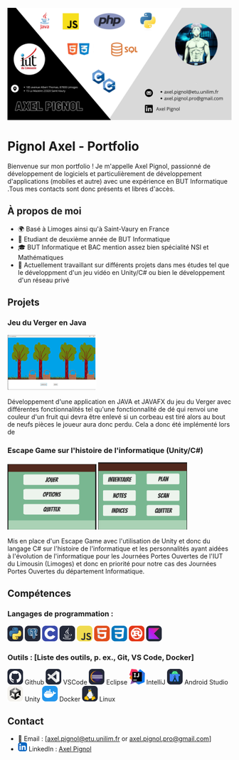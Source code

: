![Bannière](https://github.com/Axel230303/Image/blob/main/Axel%20Pignol.jpg)

# Pignol Axel - Portfolio

Bienvenue sur mon portfolio ! Je m'appelle Axel Pignol, passionné de développement de logiciels et particulièrement de développement d'applications (mobiles et autre) 
avec une expérience en BUT Informatique .Tous mes contacts sont donc présents et libres d'accès.

## À propos de moi

- 🌍 Basé à Limoges ainsi qu'à Saint-Vaury en France
- 💼 Etudiant de deuxième année de BUT Informatique
- 🎓 BUT Informatique et BAC mention assez bien spécialité NSI et Mathématiques
- 🚀 Actuellement travaillant sur différents projets dans mes études tel que le développment d'un jeu vidéo en Unity/C# ou bien le développement d'un réseau privé

## Projets

### Jeu du Verger en Java
<img src="https://github.com/Axel230303/Image/blob/main/Leverger.png" width="200">

Développement d'une application en JAVA et JAVAFX du jeu du Verger avec différentes fonctionnalités tel qu'une fonctionnalité de dé qui renvoi une couleur d'un fruit qui devra être enlevé si un corbeau est tiré alors au bout de neufs pièces le joueur aura donc perdu.
Cela a donc été implémenté lors de 

### Escape Game sur l'histoire de l'informatique (Unity/C#)
<img src="https://github.com/Axel230303/Image/blob/main/Unity2.png" width="200">
<img src="https://github.com/Axel230303/Image/blob/main/Unity.png" width="200">

Mis en place d'un Escape Game avec l'utilisation de Unity et donc du langage C# sur l'histoire de l'informatique et les personnalités ayant aidées à l'évolution de l'informatique pour les Journées Portes Ouvertes de l'IUT du Limousin (Limoges) et donc en priorité pour notre cas des Journées Portes Ouvertes du département Informatique.
 

## Compétences

### Langages de programmation : 
<img src="https://github.com/tandpfun/skill-icons/blob/main/icons/Python-Dark.svg " width="35"> <img src="https://github.com/tandpfun/skill-icons/blob/main/icons/PostgreSQL-Dark.svg" width="35"> <img src="https://github.com/tandpfun/skill-icons/blob/main/icons/C.svg" width="35"> <img src="https://github.com/tandpfun/skill-icons/blob/main/icons/Java-Dark.svg" width="35"> <img src="https://github.com/tandpfun/skill-icons/blob/main/icons/JavaScript.svg" width="35"> <img src="https://github.com/tandpfun/skill-icons/blob/main/icons/HTML.svg" width="35"> <img src="https://github.com/tandpfun/skill-icons/blob/main/icons/CSS.svg" width="35"> <img src="https://github.com/tandpfun/skill-icons/blob/main/icons/Rust.svg" width = "35"> <img src="https://github.com/tandpfun/skill-icons/blob/main/icons/Kotlin-Dark.svg" width="35">

### Outils : [Liste des outils, p. ex., Git, VS Code, Docker]
 <img src="https://github.com/tandpfun/skill-icons/blob/main/icons/Github-Dark.svg" width="35"> Github
<img src="https://github.com/tandpfun/skill-icons/blob/main/icons/VSCode-Dark.svg" width="35"> VSCode
<img src="https://github.com/tandpfun/skill-icons/blob/main/icons/Eclipse-Dark.svg" width="35"> Eclipse
<img src="https://github.com/Axel230303/Image/blob/main/intellij.jpg" width="35"> IntelliJ
<img src="https://github.com/tandpfun/skill-icons/blob/main/icons/AndroidStudio-Dark.svg" width="35"> Android Studio
<img src="https://github.com/tandpfun/skill-icons/blob/main/icons/Unity-Light.svg" width="35"> Unity
<img src="https://github.com/tandpfun/skill-icons/blob/main/icons/Docker.svg" width="35"> Docker
<img src="https://github.com/tandpfun/skill-icons/blob/main/icons/Linux-Dark.svg" width="35"> Linux 

## Contact

- 📧 Email : [axel.pignol@etu.unilim.fr or axel.pignol.pro@gmail.com]
- <img src="https://github.com/tandpfun/skill-icons/blob/main/icons/LinkedIn.svg" width="20"> LinkedIn : [Axel Pignol](https://www.linkedin.com/in/axel-pignol-6b27042a4/)

